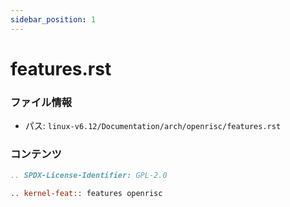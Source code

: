 ```yaml
---
sidebar_position: 1
---
```

# features.rst

### ファイル情報

- パス: `linux-v6.12/Documentation/arch/openrisc/features.rst`

### コンテンツ

```rst
.. SPDX-License-Identifier: GPL-2.0

.. kernel-feat:: features openrisc

```
